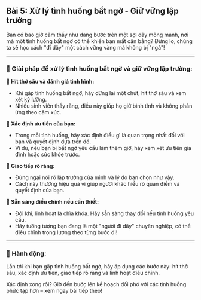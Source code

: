 ## Bài 5: Xử lý tình huống bất ngờ - Giữ vững lập trường

Bạn có bao giờ cảm thấy như đang bước trên một sợi dây mỏng manh, nơi mà một tình huống bất ngờ có thể khiến bạn mất cân bằng? Đừng lo, chúng ta sẽ học cách "đi dây" một cách vững vàng mà không bị "ngã"!

---

### 📌 Giải pháp để xử lý tình huống bất ngờ và giữ vững lập trường:

**🔹 Hít thở sâu và đánh giá tình hình:**  
- Khi gặp tình huống bất ngờ, hãy dừng lại một chút, hít thở sâu và xem xét kỹ lưỡng.  
- Nhiều sinh viên thấy rằng, điều này giúp họ giữ bình tĩnh và không phản ứng theo cảm xúc.

**🔹 Xác định ưu tiên của bạn:**  
- Trong mỗi tình huống, hãy xác định điều gì là quan trọng nhất đối với bạn và quyết định dựa trên đó.  
- Ví dụ, nếu bạn bị bất ngờ yêu cầu làm thêm giờ, hãy xem xét ưu tiên gia đình hoặc sức khỏe trước.

**🔹 Giao tiếp rõ ràng:**  
- Đừng ngại nói rõ lập trường của mình và lý do bạn chọn như vậy.  
- Cách này thường hiệu quả vì giúp người khác hiểu rõ quan điểm và quyết định của bạn.

**🔹 Sẵn sàng điều chỉnh nếu cần thiết:**  
- Đôi khi, linh hoạt là chìa khóa. Hãy sẵn sàng thay đổi nếu tình huống yêu cầu.  
- Hãy tưởng tượng bạn đang là một "người đi dây" chuyên nghiệp, có thể điều chỉnh trọng lượng theo từng bước đi!

---

### 🚀 Hành động:

Lần tới khi bạn gặp tình huống bất ngờ, hãy áp dụng các bước này: hít thở sâu, xác định ưu tiên, giao tiếp rõ ràng và linh hoạt điều chỉnh.

Xác định xong rồi? Giờ đến bước lên kế hoạch đối phó với các tình huống phức tạp hơn – xem ngay bài tiếp theo!
